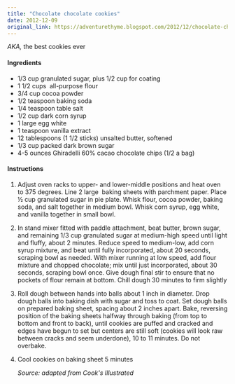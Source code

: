 ```yaml
---
title: "Chocolate chocolate cookies"
date: 2012-12-09
original_link: https://adventurethyme.blogspot.com/2012/12/chocolate-chocolate-cookies.html
---
```


_AKA,_ the best cookies ever  
  

#### Ingredients



*   1/3 cup granulated sugar, plus 1/2 cup for coating
*   1 1/2 cups  all-purpose flour
*   3/4 cup cocoa powder
*   1/2 teaspoon baking soda
*   1/4 teaspoon table salt
*   1/2 cup dark corn syrup
*   1 large egg white
*   1 teaspoon vanilla extract
*   12 tablespoons (1 1/2 sticks) unsalted butter, softened
*   1/3 cup packed dark brown sugar
*   4\-5 ounces Ghiradelli 60% cacao chocolate chips (1/2 a bag)

#### Instructions

1.  Adjust oven racks to upper- and lower-middle positions and heat oven to 375 degrees. Line 2 large  baking sheets with parchment paper. Place ½ cup granulated sugar in pie plate. Whisk flour, cocoa powder, baking soda, and salt together in medium bowl. Whisk corn syrup, egg white, and vanilla together in small bowl.
2.  In stand mixer fitted with paddle attachment, beat butter, brown sugar, and remaining 1/3 cup granulated sugar at medium-high speed until light and fluffy, about 2 minutes. Reduce speed to medium-low, add corn syrup mixture, and beat until fully incorporated, about 20 seconds, scraping bowl as needed. With mixer running at low speed, add flour mixture and chopped chocolate; mix until just incorporated, about 30 seconds, scraping bowl once. Give dough final stir to ensure that no pockets of flour remain at bottom. Chill dough 30 minutes to firm slightly  
    
3.  Roll dough between hands into balls about 1 inch in diameter. Drop dough balls into baking dish with sugar and toss to coat. Set dough balls on prepared baking sheet, spacing about 2 inches apart. Bake, reversing position of the baking sheets halfway through baking (from top to bottom and front to back), until cookies are puffed and cracked and edges have begun to set but centers are still soft (cookies will look raw between cracks and seem underdone), 10 to 11 minutes. Do not overbake.
4.  Cool cookies on baking sheet 5 minutes  
      
    _Source: adapted from Cook's Illustrated_